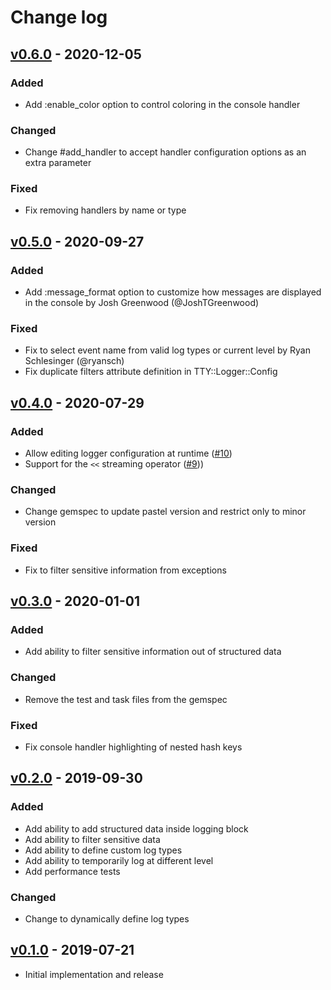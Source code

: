 # Change log

## [v0.6.0] - 2020-12-05

### Added
* Add :enable_color option to control coloring in the console handler

### Changed
* Change #add_handler to accept handler configuration options as an extra parameter

### Fixed
* Fix removing handlers by name or type

## [v0.5.0] - 2020-09-27

### Added
* Add :message_format option to customize how messages are displayed in the console
  by Josh Greenwood (@JoshTGreenwood)

### Fixed
* Fix to select event name from valid log types or current level
  by Ryan Schlesinger (@ryansch)
* Fix duplicate filters attribute definition in TTY::Logger::Config

## [v0.4.0] - 2020-07-29

### Added
* Allow editing logger configuration at runtime ([#10](https://github.com/piotrmurach/tty-logger/pull/10))
* Support for the `<<` streaming operator ([#9](https://github.com/piotrmurach/tty-logger/pull/9)))

### Changed
* Change gemspec to update pastel version and restrict only to minor version

### Fixed
* Fix to filter sensitive information from exceptions

## [v0.3.0] - 2020-01-01

### Added
* Add ability to filter sensitive information out of structured data

### Changed
* Remove the test and task files from the gemspec

### Fixed
* Fix console handler highlighting of nested hash keys

## [v0.2.0] - 2019-09-30

### Added
* Add ability to add structured data inside logging block
* Add ability to filter sensitive data
* Add ability to define custom log types
* Add ability to temporarily log at different level
* Add performance tests

### Changed
* Change to dynamically define log types

## [v0.1.0] - 2019-07-21

* Initial implementation and release

[v0.6.0]: https://github.com/piotrmurach/tty-logger/compare/v0.5.0..v0.6.0
[v0.5.0]: https://github.com/piotrmurach/tty-logger/compare/v0.4.0..v0.5.0
[v0.4.0]: https://github.com/piotrmurach/tty-logger/compare/v0.3.0..v0.4.0
[v0.3.0]: https://github.com/piotrmurach/tty-logger/compare/v0.2.0..v0.3.0
[v0.2.0]: https://github.com/piotrmurach/tty-logger/compare/v0.1.0..v0.2.0
[v0.1.0]: https://github.com/piotrmurach/tty-logger/compare/7348b52..v0.1.0
